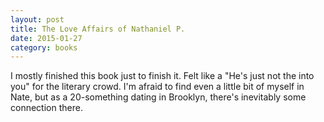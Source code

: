 ```yaml
---
layout: post
title: The Love Affairs of Nathaniel P. 
date: 2015-01-27
category: books
---
```

I mostly finished this book just to finish it. Felt like a "He's just not the into you" for the literary crowd. I'm afraid to find even a little bit of myself in Nate, but as a 20-something dating in Brooklyn, there's inevitably some connection there. 
